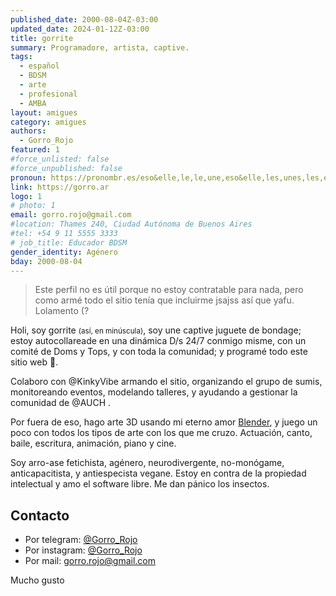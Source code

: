 ```yaml
---
published_date: 2000-08-04Z-03:00
updated_date: 2024-01-12Z-03:00
title: gorrite
summary: Programadore, artista, captive.
tags:
  - español
  - BDSM
  - arte
  - profesional
  - AMBA
layout: amigues
category: amigues
authors:
  - Gorro_Rojo
featured: 1
#force_unlisted: false
#force_unpublished: false
pronoun: https://pronombr.es/eso&elle,le,le,une,eso&elle,les,unes,les,e,co,
link: https://gorro.ar
logo: 1
# photo: 1
email: gorro.rojo@gmail.com
#location: Thames 240, Ciudad Autónoma de Buenos Aires
#tel: +54 9 11 5555 3333
# job_title: Educador BDSM
gender_identity: Agénero
bday: 2000-08-04
---
```


> Este perfil no es útil porque no estoy contratable para nada, pero como armé todo el sitio tenía que incluirme jsajss así que yafu. Lolamento (?

Holi, soy gorrite <small>(así, en minúscula)</small>, soy une captive juguete de bondage; estoy autocollareade en una dinámica D/s 24/7 conmigo misme, con un comité de Doms y Tops, y con toda la comunidad; y programé todo este sitio web 🌈.

Colaboro con @KinkyVibe armando el sitio, organizando el grupo de sumis, monitoreando eventos, modelando talleres, y ayudando a gestionar la comunidad de @AUCH .

Por fuera de eso, hago arte 3D usando mi eterno amor [Blender](https://www.blender.org), y juego un poco con todos los tipos de arte con los que me cruzo. Actuación, canto, baile, escritura, animación, piano y cine.

Soy arro-ase fetichista, agénero, neurodivergente, no-monógame, anticapacitista, y antiespecista vegane. Estoy en contra de la propiedad intelectual y amo el software libre. Me dan pánico los insectos. 

## Contacto

- Por telegram: [\@Gorro_Rojo](https://t.me/Gorro_Rojo)
- Por instagram: [\@Gorro_Rojo](https://instagram.com/Gorro_Rojo)
- Por mail: [gorro.rojo@gmail.com](mailto:gorro.rojo@gmail.com)

Mucho gusto